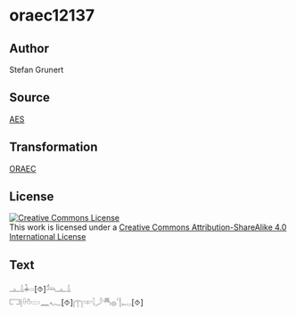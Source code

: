 # oraec12137

## Author

Stefan Grunert

## Source

[AES](https://github.com/simondschweitzer/aes)

## Transformation

[ORAEC](https://oraec.github.io/)

## License

<a rel="license" href="http://creativecommons.org/licenses/by-sa/4.0/"><img alt="Creative Commons License" style="border-width:0" src="https://i.creativecommons.org/l/by-sa/4.0/88x31.png" /></a><br />This work is licensed under a <a rel="license" href="http://creativecommons.org/licenses/by-sa/4.0/">Creative Commons Attribution-ShareAlike 4.0 International License</a>

## Text

𓊵𓏙𓇓𓏏[⯑]𓃢𓊵𓏙<br>
𓉐𓊤𓏐𓏊𓏳𓈖𓆑[⯑]𓉲𓎱𓇋𓌳𓄪𓐍𓊹𓉻[⯑]<br>
